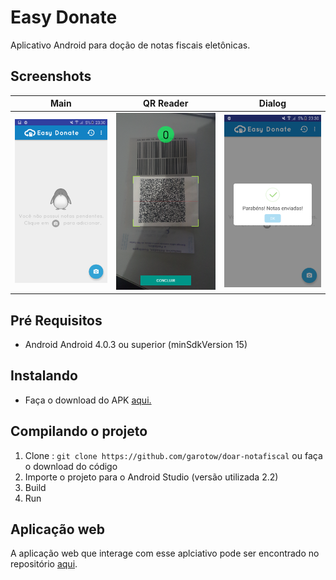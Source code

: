 # Easy Donate

Aplicativo Android para doção de notas fiscais eletônicas.

## Screenshots
Main            |  QR Reader |  Dialog
:-------------------------:|:-------------------------:|:-------------------------:
![](/s1.png)  |  ![](/s2.png) |  ![](/s3.png)


## Pré Requisitos
* Android Android 4.0.3 ou superior (minSdkVersion 15)

## Instalando
* Faça o download do APK [aqui.](https://www.dropbox.com/s/gdm7cbuy39u1p8i/easy-donate.apk?dl=0)

## Compilando o projeto

1. Clone : ```git clone https://github.com/garotow/doar-notafiscal``` ou faça o download do código
2. Importe o projeto para o Android Studio (versão utilizada 2.2)
3. Build
4. Run

## Aplicação web

A aplicação web que interage com esse aplciativo pode ser encontrado no repositório [aqui](https://github.com/victormn/easydonate/).
